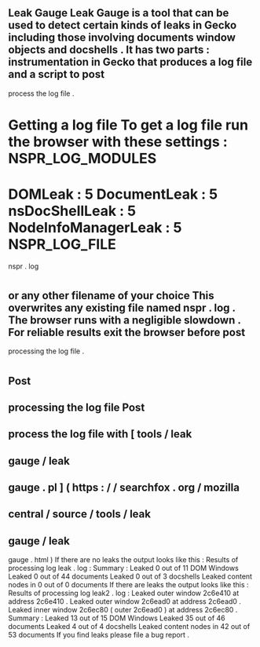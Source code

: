 #
Leak
Gauge
Leak
Gauge
is
a
tool
that
can
be
used
to
detect
certain
kinds
of
leaks
in
Gecko
including
those
involving
documents
window
objects
and
docshells
.
It
has
two
parts
:
instrumentation
in
Gecko
that
produces
a
log
file
and
a
script
to
post
-
process
the
log
file
.
#
#
Getting
a
log
file
To
get
a
log
file
run
the
browser
with
these
settings
:
NSPR_LOG_MODULES
=
DOMLeak
:
5
DocumentLeak
:
5
nsDocShellLeak
:
5
NodeInfoManagerLeak
:
5
NSPR_LOG_FILE
=
nspr
.
log
#
or
any
other
filename
of
your
choice
This
overwrites
any
existing
file
named
nspr
.
log
.
The
browser
runs
with
a
negligible
slowdown
.
For
reliable
results
exit
the
browser
before
post
-
processing
the
log
file
.
#
#
Post
-
processing
the
log
file
Post
-
process
the
log
file
with
[
tools
/
leak
-
gauge
/
leak
-
gauge
.
pl
]
(
https
:
/
/
searchfox
.
org
/
mozilla
-
central
/
source
/
tools
/
leak
-
gauge
/
leak
-
gauge
.
html
)
If
there
are
no
leaks
the
output
looks
like
this
:
Results
of
processing
log
leak
.
log
:
Summary
:
Leaked
0
out
of
11
DOM
Windows
Leaked
0
out
of
44
documents
Leaked
0
out
of
3
docshells
Leaked
content
nodes
in
0
out
of
0
documents
If
there
are
leaks
the
output
looks
like
this
:
Results
of
processing
log
leak2
.
log
:
Leaked
outer
window
2c6e410
at
address
2c6e410
.
Leaked
outer
window
2c6ead0
at
address
2c6ead0
.
Leaked
inner
window
2c6ec80
(
outer
2c6ead0
)
at
address
2c6ec80
.
Summary
:
Leaked
13
out
of
15
DOM
Windows
Leaked
35
out
of
46
documents
Leaked
4
out
of
4
docshells
Leaked
content
nodes
in
42
out
of
53
documents
If
you
find
leaks
please
file
a
bug
report
.
